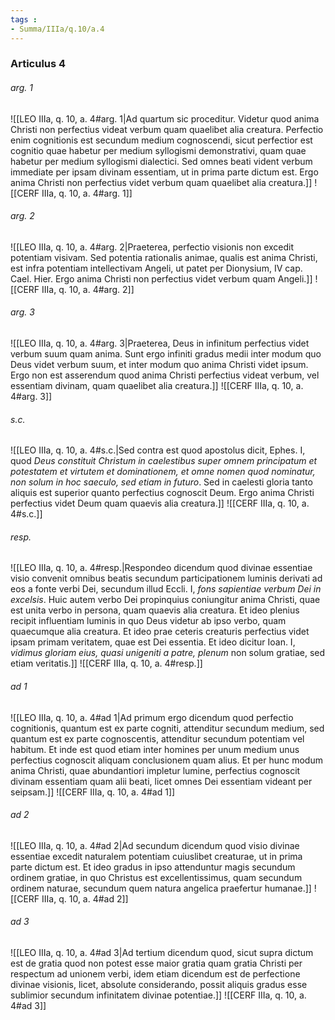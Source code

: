```yaml
---
tags : 
- Summa/IIIa/q.10/a.4
---
```


### Articulus 4

###### arg. 1
![[LEO IIIa, q. 10, a. 4#arg. 1|Ad quartum sic proceditur. Videtur quod anima Christi non perfectius videat verbum quam quaelibet alia creatura. Perfectio enim cognitionis est secundum medium cognoscendi, sicut perfectior est cognitio quae habetur per medium syllogismi demonstrativi, quam quae habetur per medium syllogismi dialectici. Sed omnes beati vident verbum immediate per ipsam divinam essentiam, ut in prima parte dictum est. Ergo anima Christi non perfectius videt verbum quam quaelibet alia creatura.]]
![[CERF IIIa, q. 10, a. 4#arg. 1]]

###### arg. 2
![[LEO IIIa, q. 10, a. 4#arg. 2|Praeterea, perfectio visionis non excedit potentiam visivam. Sed potentia rationalis animae, qualis est anima Christi, est infra potentiam intellectivam Angeli, ut patet per Dionysium, IV cap. Cael. Hier. Ergo anima Christi non perfectius videt verbum quam Angeli.]]
![[CERF IIIa, q. 10, a. 4#arg. 2]]

###### arg. 3
![[LEO IIIa, q. 10, a. 4#arg. 3|Praeterea, Deus in infinitum perfectius videt verbum suum quam anima. Sunt ergo infiniti gradus medii inter modum quo Deus videt verbum suum, et inter modum quo anima Christi videt ipsum. Ergo non est asserendum quod anima Christi perfectius videat verbum, vel essentiam divinam, quam quaelibet alia creatura.]]
![[CERF IIIa, q. 10, a. 4#arg. 3]]

###### s.c.
![[LEO IIIa, q. 10, a. 4#s.c.|Sed contra est quod apostolus dicit, Ephes. I, quod *Deus constituit Christum in caelestibus super omnem principatum et potestatem et virtutem et dominationem, et omne nomen quod nominatur, non solum in hoc saeculo, sed etiam in futuro*. Sed in caelesti gloria tanto aliquis est superior quanto perfectius cognoscit Deum. Ergo anima Christi perfectius videt Deum quam quaevis alia creatura.]]
![[CERF IIIa, q. 10, a. 4#s.c.]]

###### resp.
![[LEO IIIa, q. 10, a. 4#resp.|Respondeo dicendum quod divinae essentiae visio convenit omnibus beatis secundum participationem luminis derivati ad eos a fonte verbi Dei, secundum illud Eccli. I, *fons sapientiae verbum Dei in excelsis*. Huic autem verbo Dei propinquius coniungitur anima Christi, quae est unita verbo in persona, quam quaevis alia creatura. Et ideo plenius recipit influentiam luminis in quo Deus videtur ab ipso verbo, quam quaecumque alia creatura. Et ideo prae ceteris creaturis perfectius videt ipsam primam veritatem, quae est Dei essentia. Et ideo dicitur Ioan. I, *vidimus gloriam eius, quasi unigeniti a patre, plenum* non solum gratiae, sed etiam veritatis.]]
![[CERF IIIa, q. 10, a. 4#resp.]]

###### ad 1
![[LEO IIIa, q. 10, a. 4#ad 1|Ad primum ergo dicendum quod perfectio cognitionis, quantum est ex parte cogniti, attenditur secundum medium, sed quantum est ex parte cognoscentis, attenditur secundum potentiam vel habitum. Et inde est quod etiam inter homines per unum medium unus perfectius cognoscit aliquam conclusionem quam alius. Et per hunc modum anima Christi, quae abundantiori impletur lumine, perfectius cognoscit divinam essentiam quam alii beati, licet omnes Dei essentiam videant per seipsam.]]
![[CERF IIIa, q. 10, a. 4#ad 1]]

###### ad 2
![[LEO IIIa, q. 10, a. 4#ad 2|Ad secundum dicendum quod visio divinae essentiae excedit naturalem potentiam cuiuslibet creaturae, ut in prima parte dictum est. Et ideo gradus in ipso attenduntur magis secundum ordinem gratiae, in quo Christus est excellentissimus, quam secundum ordinem naturae, secundum quem natura angelica praefertur humanae.]]
![[CERF IIIa, q. 10, a. 4#ad 2]]

###### ad 3
![[LEO IIIa, q. 10, a. 4#ad 3|Ad tertium dicendum quod, sicut supra dictum est de gratia quod non potest esse maior gratia quam gratia Christi per respectum ad unionem verbi, idem etiam dicendum est de perfectione divinae visionis, licet, absolute considerando, possit aliquis gradus esse sublimior secundum infinitatem divinae potentiae.]]
![[CERF IIIa, q. 10, a. 4#ad 3]]

